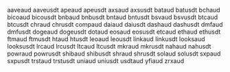 aaveaud
aaveusdt
apeaud
apeusdt
axsaud
axsusdt
bataud
batusdt
bchaud
bicoaud
bicousdt
bnbaud
bnbusdt
bntaud
bntusdt
bsvaud
bsvusdt
btcaud
btcusdt
chraud
chrusdt
compaud
daiaud
daiusdt
dashaud
dashusdt
dmfaud
dmfusdt
dogeaud
dogeusdt
dotaud
eosaud
eosusdt
etcaud
ethaud
ethusdt
ftmaud
ftmusdt
htaud
htusdt
leoaud
leousdt
linkaud
linkusdt
looksaud
looksusdt
lrcaud
lrcusdt
ltcaud
ltcusdt
mkraud
mkrusdt
nahaud
nahusdt
powraud
powrusdt
shibaud
shibusdt
shraud
shrusdt
solaud
solusdt
sxpaud
sxpusdt
trstaud
trstusdt
uniaud
uniusdt
usdtaud
yfiaud
zrxaud